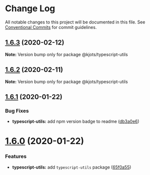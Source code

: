 # Change Log

All notable changes to this project will be documented in this file.
See [Conventional Commits](https://conventionalcommits.org) for commit guidelines.

## [1.6.3](https://github.com/kjots/typescript-tools/compare/v1.6.2...v1.6.3) (2020-02-12)

**Note:** Version bump only for package @kjots/typescript-utils





## [1.6.2](https://github.com/kjots/typescript-tools/compare/v1.6.1...v1.6.2) (2020-02-11)

**Note:** Version bump only for package @kjots/typescript-utils





## [1.6.1](https://github.com/kjots/typescript-tools/compare/v1.6.0...v1.6.1) (2020-01-22)


### Bug Fixes

* **typescript-utils:** add npm version badge to readme ([db3a0e6](https://github.com/kjots/typescript-tools/commit/db3a0e67592fff7f4f48604cbb72c807bcb20f0a))





# [1.6.0](https://github.com/kjots/typescript-tools/compare/v1.5.1...v1.6.0) (2020-01-22)


### Features

* **typescript-utils:** add `typescript-utils` package ([65f0a55](https://github.com/kjots/typescript-tools/commit/65f0a55bfbdb5909cc03977884fd82704bb42807))

